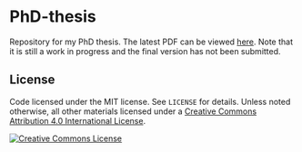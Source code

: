 # PhD-thesis

Repository for my PhD thesis. The latest PDF can be viewed
[here](https://drive.google.com/file/d/0BwMVIAlxIxfZZjlvdFZNTW1TcjQ/view?usp=sharing).
Note that it is still a work in progress and the final version has not been
submitted.


## License

Code licensed under the MIT license. See `LICENSE` for details. Unless noted
otherwise, all other materials licensed under a <a rel="license"
href="http://creativecommons.org/licenses/by/4.0/"> Creative Commons Attribution
4.0 International License</a>.

<a rel="license" href="http://creativecommons.org/licenses/by/4.0/"> <img
alt="Creative Commons License" style="border-width:0"
src="http://i.creativecommons.org/l/by/4.0/88x31.png" /> </a>
